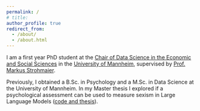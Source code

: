 ```yaml
---
permalink: /
# title: 
author_profile: true
redirect_from: 
  - /about/
  - /about.html
---
```


I am a first year PhD student at the [Chair of Data Science in the Economic and Social Sciences](https://www.bwl.uni-mannheim.de/en/information-systems/chairs/prof-dr-strohmaier/) in the [University of Mannheim](https://www.uni-mannheim.de/en/), supervised by [Prof. Markus Strohmaier](https://www.bwl.uni-mannheim.de/en/information-systems/chairs/prof-dr-strohmaier/team/prof-dr-markus-strohmaier/). 

Previously, I obtained a B.Sc. in Psychology and a M.Sc. in Data Science at the University of Mannheim. In my Master thesis I explored if a psychological assessment can be used to measure sexism in Large Language Models ([code and thesis](https://github.com/jasoju/measuring-sexism-in-LLMs)).
